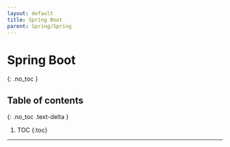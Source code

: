 ```yaml
---
layout: default
title: Spring Boot
parent: Spring/Spring
---
```


# Spring Boot
{: .no_toc }

## Table of contents
{: .no_toc .text-delta }

1. TOC
{:toc}

---
